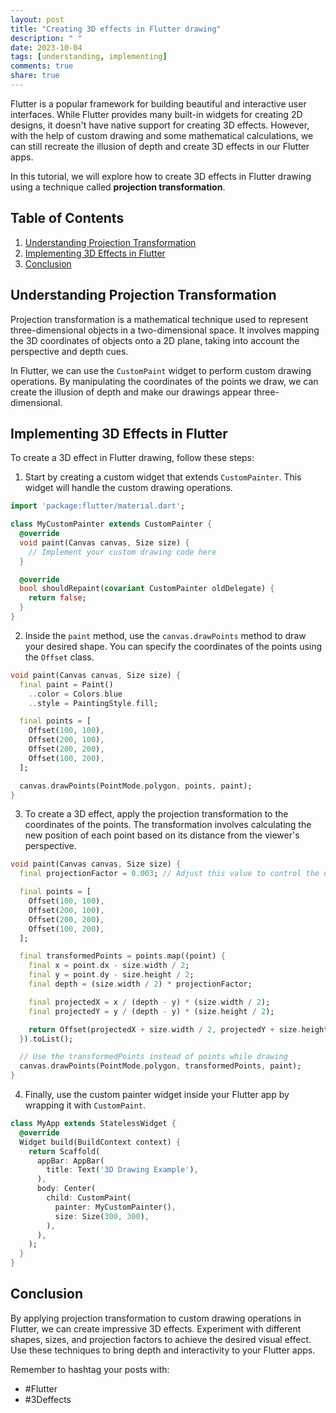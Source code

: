 ```yaml
---
layout: post
title: "Creating 3D effects in Flutter drawing"
description: " "
date: 2023-10-04
tags: [understanding, implementing]
comments: true
share: true
---
```


Flutter is a popular framework for building beautiful and interactive user interfaces. While Flutter provides many built-in widgets for creating 2D designs, it doesn't have native support for creating 3D effects. However, with the help of custom drawing and some mathematical calculations, we can still recreate the illusion of depth and create 3D effects in our Flutter apps.

In this tutorial, we will explore how to create 3D effects in Flutter drawing using a technique called **projection transformation**.

## Table of Contents
1. [Understanding Projection Transformation](#understanding-projection-transformation)
2. [Implementing 3D Effects in Flutter](#implementing-3d-effects-in-flutter)
3. [Conclusion](#conclusion)

## Understanding Projection Transformation

Projection transformation is a mathematical technique used to represent three-dimensional objects in a two-dimensional space. It involves mapping the 3D coordinates of objects onto a 2D plane, taking into account the perspective and depth cues.

In Flutter, we can use the `CustomPaint` widget to perform custom drawing operations. By manipulating the coordinates of the points we draw, we can create the illusion of depth and make our drawings appear three-dimensional.

## Implementing 3D Effects in Flutter

To create a 3D effect in Flutter drawing, follow these steps:

1. Start by creating a custom widget that extends `CustomPainter`. This widget will handle the custom drawing operations.

```dart
import 'package:flutter/material.dart';

class MyCustomPainter extends CustomPainter {
  @override
  void paint(Canvas canvas, Size size) {
    // Implement your custom drawing code here
  }

  @override
  bool shouldRepaint(covariant CustomPainter oldDelegate) {
    return false;
  }
}
```

2. Inside the `paint` method, use the `canvas.drawPoints` method to draw your desired shape. You can specify the coordinates of the points using the `Offset` class.

```dart
void paint(Canvas canvas, Size size) {
  final paint = Paint()
    ..color = Colors.blue
    ..style = PaintingStyle.fill;

  final points = [
    Offset(100, 100),
    Offset(200, 100),
    Offset(200, 200),
    Offset(100, 200),
  ];

  canvas.drawPoints(PointMode.polygon, points, paint);
}
```

3. To create a 3D effect, apply the projection transformation to the coordinates of the points. The transformation involves calculating the new position of each point based on its distance from the viewer's perspective.

```dart
void paint(Canvas canvas, Size size) {
  final projectionFactor = 0.003; // Adjust this value to control the depth effect

  final points = [
    Offset(100, 100),
    Offset(200, 100),
    Offset(200, 200),
    Offset(100, 200),
  ];

  final transformedPoints = points.map((point) {
    final x = point.dx - size.width / 2;
    final y = point.dy - size.height / 2;
    final depth = (size.width / 2) * projectionFactor;

    final projectedX = x / (depth - y) * (size.width / 2);
    final projectedY = y / (depth - y) * (size.height / 2);

    return Offset(projectedX + size.width / 2, projectedY + size.height / 2);
  }).toList();

  // Use the transformedPoints instead of points while drawing
  canvas.drawPoints(PointMode.polygon, transformedPoints, paint);
}
```

4. Finally, use the custom painter widget inside your Flutter app by wrapping it with `CustomPaint`.

```dart
class MyApp extends StatelessWidget {
  @override
  Widget build(BuildContext context) {
    return Scaffold(
      appBar: AppBar(
        title: Text('3D Drawing Example'),
      ),
      body: Center(
        child: CustomPaint(
          painter: MyCustomPainter(),
          size: Size(300, 300),
        ),
      ),
    );
  }
}
```

## Conclusion

By applying projection transformation to custom drawing operations in Flutter, we can create impressive 3D effects. Experiment with different shapes, sizes, and projection factors to achieve the desired visual effect. Use these techniques to bring depth and interactivity to your Flutter apps.

Remember to hashtag your posts with:
- #Flutter
- #3Deffects